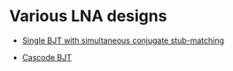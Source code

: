 # Various LNA designs

 * [Single BJT with simultaneous conjugate stub-matching](https://github.com/szoftveres/RF_Microwave/tree/main/LNA_design/single_bjt)

 *  [Cascode BJT](https://github.com/szoftveres/RF_Microwave/tree/main/LNA_design/cascode)
